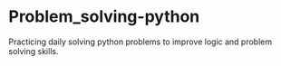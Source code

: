 # Problem_solving-python
Practicing daily solving python problems to improve logic and problem solving skills.
